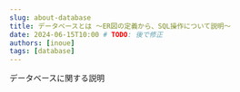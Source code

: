 ```yaml
---
slug: about-database
title: データベースとは 〜ER図の定義から、SQL操作について説明〜
date: 2024-06-15T10:00 # TODO: 後で修正
authors: [inoue]
tags: [database]
---
```


データベースに関する説明
